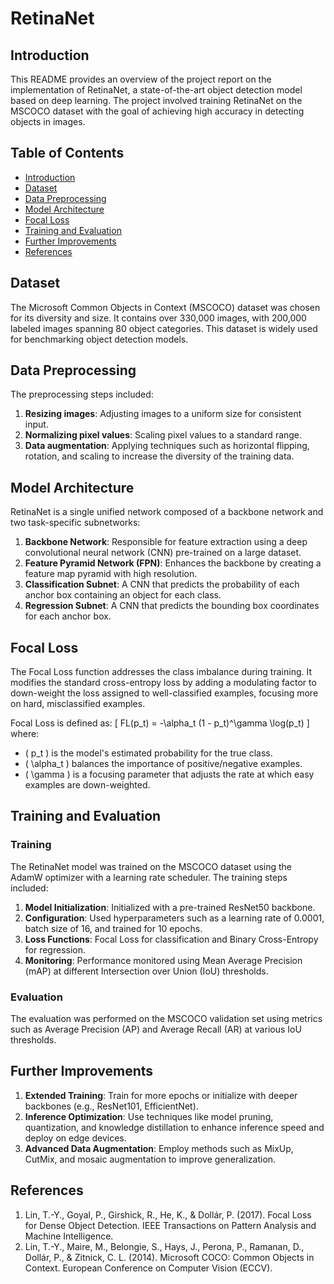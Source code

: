 # RetinaNet

## Introduction
This README provides an overview of the project report on the implementation of RetinaNet, a state-of-the-art object detection model based on deep learning. The project involved training RetinaNet on the MSCOCO dataset with the goal of achieving high accuracy in detecting objects in images.

## Table of Contents
- [Introduction](#introduction)
- [Dataset](#dataset)
- [Data Preprocessing](#data-preprocessing)
- [Model Architecture](#model-architecture)
- [Focal Loss](#focal-loss)
- [Training and Evaluation](#training-and-evaluation)
- [Further Improvements](#further-improvements)
- [References](#references)

## Dataset
The Microsoft Common Objects in Context (MSCOCO) dataset was chosen for its diversity and size. It contains over 330,000 images, with 200,000 labeled images spanning 80 object categories. This dataset is widely used for benchmarking object detection models.

## Data Preprocessing
The preprocessing steps included:
1. **Resizing images**: Adjusting images to a uniform size for consistent input.
2. **Normalizing pixel values**: Scaling pixel values to a standard range.
3. **Data augmentation**: Applying techniques such as horizontal flipping, rotation, and scaling to increase the diversity of the training data.

## Model Architecture
RetinaNet is a single unified network composed of a backbone network and two task-specific subnetworks:
1. **Backbone Network**: Responsible for feature extraction using a deep convolutional neural network (CNN) pre-trained on a large dataset.
2. **Feature Pyramid Network (FPN)**: Enhances the backbone by creating a feature map pyramid with high resolution.
3. **Classification Subnet**: A CNN that predicts the probability of each anchor box containing an object for each class.
4. **Regression Subnet**: A CNN that predicts the bounding box coordinates for each anchor box.

## Focal Loss
The Focal Loss function addresses the class imbalance during training. It modifies the standard cross-entropy loss by adding a modulating factor to down-weight the loss assigned to well-classified examples, focusing more on hard, misclassified examples.

Focal Loss is defined as:
\[ FL(p_t) = -\alpha_t (1 - p_t)^\gamma \log(p_t) \]
where:
- \( p_t \) is the model's estimated probability for the true class.
- \( \alpha_t \) balances the importance of positive/negative examples.
- \( \gamma \) is a focusing parameter that adjusts the rate at which easy examples are down-weighted.

## Training and Evaluation
### Training
The RetinaNet model was trained on the MSCOCO dataset using the AdamW optimizer with a learning rate scheduler. The training steps included:
1. **Model Initialization**: Initialized with a pre-trained ResNet50 backbone.
2. **Configuration**: Used hyperparameters such as a learning rate of 0.0001, batch size of 16, and trained for 10 epochs.
3. **Loss Functions**: Focal Loss for classification and Binary Cross-Entropy for regression.
4. **Monitoring**: Performance monitored using Mean Average Precision (mAP) at different Intersection over Union (IoU) thresholds.

### Evaluation
The evaluation was performed on the MSCOCO validation set using metrics such as Average Precision (AP) and Average Recall (AR) at various IoU thresholds.

## Further Improvements
1. **Extended Training**: Train for more epochs or initialize with deeper backbones (e.g., ResNet101, EfficientNet).
2. **Inference Optimization**: Use techniques like model pruning, quantization, and knowledge distillation to enhance inference speed and deploy on edge devices.
3. **Advanced Data Augmentation**: Employ methods such as MixUp, CutMix, and mosaic augmentation to improve generalization.

## References
1. Lin, T.-Y., Goyal, P., Girshick, R., He, K., & Dollár, P. (2017). Focal Loss for Dense Object Detection. IEEE Transactions on Pattern Analysis and Machine Intelligence.
2. Lin, T.-Y., Maire, M., Belongie, S., Hays, J., Perona, P., Ramanan, D., Dollár, P., & Zitnick, C. L. (2014). Microsoft COCO: Common Objects in Context. European Conference on Computer Vision (ECCV).
